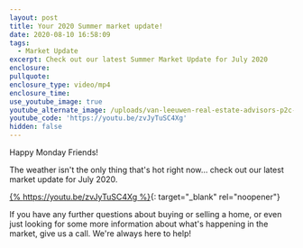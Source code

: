 ```yaml
---
layout: post
title: Your 2020 Summer market update!
date: 2020-08-10 16:58:09
tags:
  - Market Update
excerpt: Check out our latest Summer Market Update for July 2020
enclosure:
pullquote:
enclosure_type: video/mp4
enclosure_time:
use_youtube_image: true
youtube_alternate_image: /uploads/van-leeuwen-real-estate-advisors-p2c-final-cv.png
youtube_code: 'https://youtu.be/zvJyTuSC4Xg'
hidden: false
---
```


Happy Monday Friends\!&nbsp;

The weather isn't the only thing that's hot right now… check out our latest market update for July 2020.

[{% https://youtu.be/zvJyTuSC4Xg %}](https://youtu.be/zvJyTuSC4Xg){: target="_blank" rel="noopener"}

If you have any further questions about buying or selling a home, or even just looking for some more information about what's happening in the market, give us a call. We're always here to help\!&nbsp;

&nbsp;